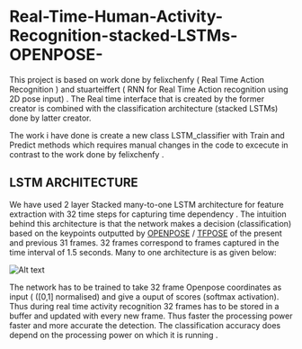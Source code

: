 # Real-Time-Human-Activity-Recognition-stacked-LSTMs-OPENPOSE-
This project is based on work done by felixchenfy ( Real Time Action Recognition ) and stuarteiffert ( RNN for Real Time Action recognition using 2D pose input)  . The Real time interface that is created by the former creator is combined with the classification architecture (stacked LSTMs) done by  latter creator. 

The work i have done is create a new class LSTM_classifier with Train and Predict methods which requires manual changes in the code to excecute in contrast to the work done by felixchenfy . 

## LSTM ARCHITECTURE 
We have used 2 layer Stacked many-to-one LSTM architecture for feature extraction with 32 time steps for capturing time dependency . The intuition behind this architecture is that the network makes a decision (classification) based on the keypoints outputted by [OPENPOSE](https://github.com/CMU-Perceptual-Computing-Lab/openpose) / [TFPOSE](https://github.com/ildoonet/tf-pose-estimation) of the present and previous 31 frames. 32 frames correspond to frames captured in the time interval of 1.5 seconds. Many to one architecture is as given below:

![Alt text](https://i.stack.imgur.com/QCnpU.jpg) 

The network has to be trained to take 32 frame Openpose coordinates as input (   ([0,1] normalised) and give a ouput of scores (softmax activation). Thus during real time activity recognition 32 frames has to be stored in a buffer and updated with every new frame. Thus faster the processing power faster and more accurate the detection. The classification accuracy does depend on the processing power on which it is running .  

